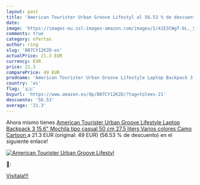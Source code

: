 ```yaml
---
layout: post
title: 'American Tourister Urban Groove Lifestyl al 56.53 % de descuento'
date: 
image: 'https://images-eu.ssl-images-amazon.com/images/I/41E3CWgT-bL._SL200_.jpg'
comments: true
category: ofertas
author: ring
slug: 'B07CY12K2D-es'
actualPrice: 21.3 EUR
currency: EUR
price: 21.3
comparePrice: 49 EUR
prodname: 'American Tourister Urban Groove Lifestyle Laptop Backpack 3 15.6" Mochila tipo casual  50 cm  27.5 liters  Varios colores  Camo Cartoon '
country: 'es'
flag: '🇪🇸'
buyurl: 'https://www.amazon.es/dp/B07CY12K2D/?tag=tolees-21'
descuento: '56.53'
average: '21.3'
---
```


Ahora mismo tienes [American Tourister Urban Groove Lifestyle Laptop Backpack 3 15.6" Mochila tipo casual  50 cm  27.5 liters  Varios colores  Camo Cartoon ](https://www.amazon.es/dp/B07CY12K2D/?tag=tolees-21) a 21.3 EUR (original: 49 EUR) (56.53 %  de descuento) en el siguiente enlace!

[![American Tourister Urban Groove Lifestyl](https://images-eu.ssl-images-amazon.com/images/I/41E3CWgT-bL._SL200_.jpg)](https://www.amazon.es/dp/B07CY12K2D/?tag=tolees-21)

🔎:


[Visítala!!!](https://www.amazon.es/dp/B07CY12K2D/?tag=tolees-21)
